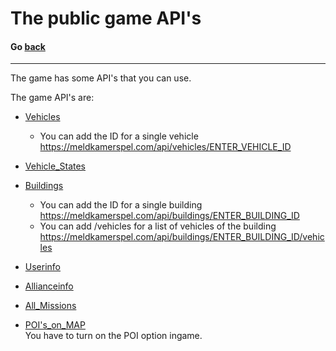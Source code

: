 # The public game API's
#### Go [back](https://piet2001.github.io/MKS_SCRIPT_TOOLS/)
----

The game has some API's that you can use.  

The game API's are:

- [Vehicles](https://meldkamerspel.com/api/vehicles)  
  - You can add the ID for a single vehicle <https://meldkamerspel.com/api/vehicles/ENTER_VEHICLE_ID>

- [Vehicle_States](https://meldkamerspel.com/api/vehicle_states)

- [Buildings](https://meldkamerspel.com/api/buildings)  
  - You can add the ID for a single building <https://meldkamerspel.com/api/buildings/ENTER_BUILDING_ID>  
  - You can add /vehicles for a list of vehicles of the building <https://meldkamerspel.com/api/buildings/ENTER_BUILDING_ID/vehicles>

- [Userinfo](https://meldkamerspel.com/api/credits)

- [Allianceinfo](https://meldkamerspel.com/api/AllianceInfo)

- [All_Missions](https://meldkamerspel.com/einsaetze.json)

- [POI's_on_MAP](https://www.meldkamerspel.com/mission_positions)  
You have to turn on the POI option ingame.
